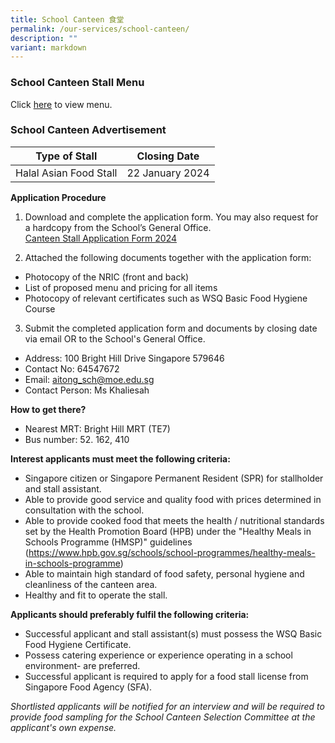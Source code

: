 ```yaml
---
title: School Canteen 食堂
permalink: /our-services/school-canteen/
description: ""
variant: markdown
---
```

### School Canteen Stall Menu
Click [here](/files/2024_Canteen_Menu.pdf) to view menu.

###  School Canteen Advertisement


| Type of Stall | Closing Date | 
| -------- | -------- |
| Halal Asian Food Stall|22 January 2024| 

**Application Procedure**
1. Download and complete the application form. You may also request for a hardcopy from the School’s General Office. <br>
[Canteen Stall Application Form 2024](/files/Canteen_Stall_Application_Form_2024.pdf)

2. Attached the following documents together with the application form:
* Photocopy of the NRIC (front and back)
* List of proposed menu and pricing for all items
* Photocopy of relevant certificates such as WSQ Basic Food Hygiene Course

3. Submit the completed application form and documents by closing date via email OR to the School's General Office.

* Address: 100 Bright Hill Drive Singapore 579646
* Contact No: 64547672
* Email: aitong_sch@moe.edu.sg
* Contact Person: Ms Khaliesah  

**How to get there?** <br>
* Nearest MRT: Bright Hill MRT (TE7)
* Bus number: 52. 162, 410

**Interest applicants must meet the following criteria:**
* Singapore citizen or Singapore Permanent Resident (SPR) for stallholder and stall assistant.
* Able to provide good service and quality food with prices determined in consultation with the school.
* Able to provide cooked food that meets the health / nutritional standards set by the Health Promotion Board (HPB) under the "Healthy Meals in Schools Programme (HMSP)" guidelines (https://www.hpb.gov.sg/schools/school-programmes/healthy-meals-in-schools-programme)
* Able to maintain high standard of food safety, personal hygiene and cleanliness of the canteen area.
* Healthy and fit to operate the stall.

**Applicants should preferably fulfil the following criteria:**
* Successful applicant and stall assistant(s) must possess the WSQ Basic Food Hygiene Certificate.
* Possess catering experience or experience operating in a school environment- are preferred.
* Successful applicant is required to apply for a food stall license from Singapore Food Agency (SFA).

*Shortlisted applicants will be notified for an interview and will be required to provide food sampling for the School Canteen Selection Committee at the applicant's own expense.*









